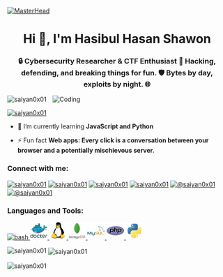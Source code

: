[![MasterHead](https://i.imgur.com/QPcrjYI.gif)](https://Saiyan0x01.com)
<h1 align="center">Hi 👋, I'm Hasibul Hasan Shawon</h1>
<h3 align="center">🔒 Cybersecurity Researcher & CTF Enthusiast 🚀 Hacking, defending, and breaking things for fun. 🛡️ Bytes by day, exploits by night. 🌐</h3>

<a href="https://saiyan0x01.com" target="_blank"><img align="right" alt="Coding" width="400" src="https://i.imgur.com/7A5ZfPJ.gif"></a>

<p align="left"> <img src="https://komarev.com/ghpvc/?username=saiyan0x01&label=Profile%20views&color=0e75b6&style=flat" alt="saiyan0x01" /> </p>

<p align="left"> <a href="https://twitter.com/saiyan0x01" target="blank"><img src="https://img.shields.io/twitter/follow/saiyan0x01?logo=twitter&style=for-the-badge" alt="saiyan0x01" /></a> </p>

- 🌱 I’m currently learning **JavaScript and Python**

- ⚡ Fun fact **Web apps: Every click is a conversation between your browser and a potentially mischievous server.**

<h3 align="left">Connect with me:</h3>
<p align="left">
<a href="https://twitter.com/Saiyan0x01" target="blank"><img align="center" src="https://raw.githubusercontent.com/rahuldkjain/github-profile-readme-generator/master/src/images/icons/Social/twitter.svg" alt="saiyan0x01" height="30" width="40" /></a>
<a href="https://linkedin.com/in/Saiyan0x01" target="blank"><img align="center" src="https://raw.githubusercontent.com/rahuldkjain/github-profile-readme-generator/master/src/images/icons/Social/linked-in-alt.svg" alt="saiyan0x01" height="30" width="40" /></a>
<a href="https://fb.com/Saiyan0x01" target="blank"><img align="center" src="https://raw.githubusercontent.com/rahuldkjain/github-profile-readme-generator/master/src/images/icons/Social/facebook.svg" alt="saiyan0x01" height="30" width="40" /></a>
<a href="https://instagram.com/Saiyan0x01" target="blank"><img align="center" src="https://raw.githubusercontent.com/rahuldkjain/github-profile-readme-generator/master/src/images/icons/Social/instagram.svg" alt="saiyan0x01" height="30" width="40" /></a>
<a href="https://medium.com/@Saiyan0x01" target="blank"><img align="center" src="https://raw.githubusercontent.com/rahuldkjain/github-profile-readme-generator/master/src/images/icons/Social/medium.svg" alt="@saiyan0x01" height="30" width="40" /></a>
<a href="https://www.youtube.com/@Saiyan0x01" target="blank"><img align="center" src="https://raw.githubusercontent.com/rahuldkjain/github-profile-readme-generator/master/src/images/icons/Social/youtube.svg" alt="@saiyan0x01" height="30" width="40" /></a>
</p>

<h3 align="left">Languages and Tools:</h3>
<p align="left"> <a href="https://www.gnu.org/software/bash/" target="_blank" rel="noreferrer"> <img src="https://www.vectorlogo.zone/logos/gnu_bash/gnu_bash-icon.svg" alt="bash" width="40" height="40"/> </a> <a href="https://www.docker.com/" target="_blank" rel="noreferrer"> <img src="https://raw.githubusercontent.com/devicons/devicon/master/icons/docker/docker-original-wordmark.svg" alt="docker" width="40" height="40"/> </a> <a href="https://www.linux.org/" target="_blank" rel="noreferrer"> <img src="https://raw.githubusercontent.com/devicons/devicon/master/icons/linux/linux-original.svg" alt="linux" width="40" height="40"/> </a> <a href="https://www.mongodb.com/" target="_blank" rel="noreferrer"> <img src="https://raw.githubusercontent.com/devicons/devicon/master/icons/mongodb/mongodb-original-wordmark.svg" alt="mongodb" width="40" height="40"/> </a> <a href="https://www.mysql.com/" target="_blank" rel="noreferrer"> <img src="https://raw.githubusercontent.com/devicons/devicon/master/icons/mysql/mysql-original-wordmark.svg" alt="mysql" width="40" height="40"/> </a> <a href="https://www.php.net" target="_blank" rel="noreferrer"> <img src="https://raw.githubusercontent.com/devicons/devicon/master/icons/php/php-original.svg" alt="php" width="40" height="40"/> </a> <a href="https://www.python.org" target="_blank" rel="noreferrer"> <img src="https://raw.githubusercontent.com/devicons/devicon/master/icons/python/python-original.svg" alt="python" width="40" height="40"/> </a> </p>

<p><img align="left" src="https://github-readme-stats.vercel.app/api/top-langs?username=saiyan0x01&show_icons=true&locale=en&layout=compact" alt="saiyan0x01" /></p>

<p>&nbsp;<img align="center" src="https://github-readme-stats.vercel.app/api?username=saiyan0x01&show_icons=true&locale=en" alt="saiyan0x01" /></p>

<p><img align="center" src="https://github-readme-streak-stats.herokuapp.com/?user=saiyan0x01&" alt="saiyan0x01" /></p>
